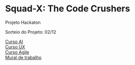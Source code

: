 # Squad-X: The Code Crushers
Projeto Hackaton

Sorteio do Projeto: 02/12

<a href="https://tinyurl.com/4e6aw9sd">Curso AI</a><br/>
<a href="https://tinyurl.com/37zzs43b">Curso UX</a><br/>
<a href="https://tinyurl.com/22mdaw3f ">Curso Agile</a>
<br/>
<a href="https://app.mural.co/t/squadx8089/m/squadx8089/1731610022129/17ee6fbbdaf5daaca262267779956cd206b197f3?sender=u61b4ed4cb83c3ad60cc35315">Mural de trabalho</a>

